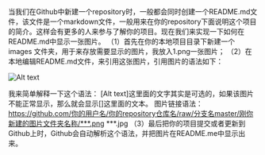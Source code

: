 当我们在Github中新建一个repository时，一般都会同时创建一个README.md文件，该文件是一个markdown文件，一般用来在你的repository下面说明这个项目的简介。这样会有更多的人来参与了解你的项目。现在我们来实现一下如何在README.md中显示一张图片。
（1）首先在你的本地项目目录下新建一个 images 文件夹，用于来存放需要显示的图片，我放入1.png一张图片；
（2）在本地编辑README.md文件，来引用这张图片，引用图片的语法如下：

![Alt text](https://github.com/lgjabc/Openstack_lgj/blob/master/Openstack/images/1.png)

我来简单解释一下这个语法：
[Alt text]这里面的文字其实是可选的，如果该图片不能正常显示，那么就会显示[]这里面的文本。
图片链接语法：https://github.com/你的用户名/你的repository仓库名/raw/分支名master/刚你新建的图片文件夹名称/***.png ***.jpg
（3）最后把你的项目提交或者更新到Github上时，Github会自动解析这个语法，并把图片在README.me中显示出来。
